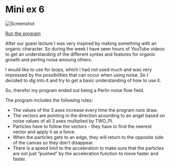 # Mini ex 6 

![Screenshot](https://github.com/kris03/AP-17/blob/master/mini_ex6/Sk%C3%A6rmbillede%20.png)

[Run the program](https://rawgit.com/kris03/AP-17/master/mini_ex6/index.html)

After our guest lecture I was very inspired by making something with an organic character. So during the week I have seen hours of YouTube videos to get an understanding of the different syntax and features for organic growth and perling noise amoung others.

I would like to use for loops, which I had not used much and was very impressed by the possibilities that can occur when using noise. So I decided to dig into it and try to get a basic understanding of how to use it.

So, therefor my program ended out being a Perlin noise flow field.

The program includes the following rules:
- The values of the 3 axes increase every time the program runs draw.
- The vectors are pointing in the direction acoording to an angel based on noise values of all 3 axes multiplied by TWO_PI. 
- Particles have to follow the vectors - they have to find the neerest vector and apply it as a force.
- When the particles gets to an edge, they will return to the opposite side of the canvas so they don't disappear.
- There is a speed limit to the acceleration to make sure that the particles are not just “pushed” by the acceleration function to move faster and faster.
